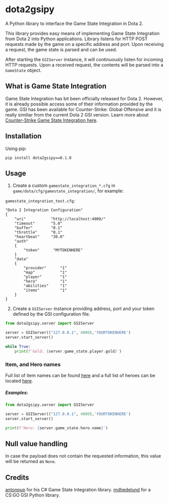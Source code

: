 # dota2gsipy
A Python library to interface the Game State Integration in Dota 2.

This library provides easy means of implementing Game State Integration from Dota 2 into Python applications. Library listens for HTTP POST requests made by the game on a specific address and port. Upon receiving a request, the game state is parsed and can be used.

After starting the `GSIServer` instance, it will continuously listen for incoming HTTP requests. Upon a received request, the contents will be parsed into a `GameState` object.

## What is Game State Integration
Game State Integration has bit been officially released for Dota 2. However, it is already possible access some of their information provided by the game. GSI has been available for Counter-Strike: Global Offensive and it is really similiar from the current Dota 2 GSI version. Learn more about [Counter-Strike Game State Integration here](https://developer.valvesoftware.com/wiki/Counter-Strike:_Global_Offensive_Game_State_Integration).

## Installation
Using pip:

```
pip install dota2gsipy==0.1.0
```

## Usage
1. Create a custom `gamestate_integration_*.cfg` in `game/dota/cfg/gamestate_integration/`, for example:  

`gamestate_integration_test.cfg`:
```
"Dota 2 Integration Configuration"
{
    "uri"           "http://localhost:4000/"
    "timeout"       "5.0"
    "buffer"        "0.1"
    "throttle"      "0.1"
    "heartbeat"     "30.0"
    "auth"
    {
        "token"      "MYTOKENHERE"
    }
    "data"
    {
        "provider"      "1"
        "map"           "1"
        "player"        "1"
        "hero"          "1"
        "abilities"     "1"
        "items"         "1"
    }
}
```

2. Create a `GSIServer` instance providing address, port and your token defined by the GSI configuration file.

```python
from dota2gsipy.server import GSIServer

server = GSIServer(("127.0.0.1", 4000),'YOURTOKENHERE')
server.start_server()

while True:
    print(f'Gold: {server.game_state.player.gold}')
```

### Item, and Hero names
Full list of item names can be found [here](http://dota2.gamepedia.com/Cheats#Item_names) and a full list of heroes can be located [here](http://dota2.gamepedia.com/Cheats#Hero_names).

##### Examples:
```python
from dota2gsipy.server import GSIServer

server = GSIServer(("127.0.0.1", 4000),'YOURTOKENHERE')
server.start_server()

print(f'Hero: {server.game_state.hero.name}')
```

## Null value handling
In case the payload does not contain the requested information, this value will be returned as `None`.

## Credits
[antonpup](https://github.com/antonpup/) for his C# Game State Integration library.
[mdhedelund](https://github.com/mdhedelund) for a CS:GO GSI Python library.
